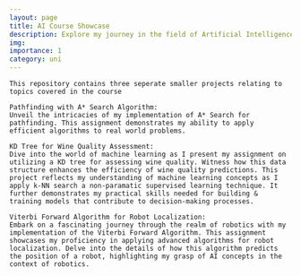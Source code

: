 ```yaml
---
layout: page
title: AI Course Showcase
description: Explore my journey in the field of Artificial Intelligence through three captivating assignments showcased in my GitHub repository.
img:
importance: 1
category: uni
---
```


    This repository contains three seperate smaller projects relating to topics covered in the course

    Pathfinding with A* Search Algorithm:
    Unveil the intricacies of my implementation of A* Search for pathfinding. This assignment demonstrates my ability to apply efficient algorithms to real world problems.

    KD Tree for Wine Quality Assessment:
    Dive into the world of machine learning as I present my assignment on utilizing a KD tree for assessing wine quality. Witness how this data structure enhances the efficiency of wine quality predictions. This project reflects my understanding of machine learning concepts as I apply k-NN search a non-paramatic supervised learning technique. It further demonstrates my practical skills needed for building & training models that contribute to decision-making processes.

    Viterbi Forward Algorithm for Robot Localization:
    Embark on a fascinating journey through the realm of robotics with my implementation of the Viterbi Forward Algorithm. This assignment showcases my proficiency in applying advanced algorithms for robot localization. Delve into the details of how this algorithm predicts the position of a robot, highlighting my grasp of AI concepts in the context of robotics.

